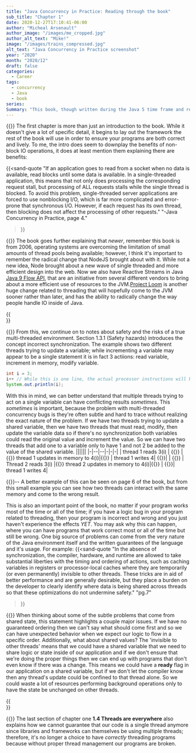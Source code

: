 ```yaml
---
title: "Java Concurrency in Practice: Reading through the book"
sub_title: "Chapter 1"
date: 2020-12-27T17:10:41-06:00
author: "Micheal Arsenault"
author_image: "/images/me_cropped.jpg"
author_alt_text: "Mike!"
image: "/images/trains_compressed.jpg"
alt_text: "Java Concurrency in Practice screenshot"
year: "2020"
month: "2020/12"
draft: false
categories:
  - Career
tags:
  - concurrency
  - Java
  - book
series:
Summary: "This book, though written during the Java 5 time frame and released in 2006, is a must read for anyone looking to master multi-threading on the JVM environment. Even today, it's recommended on forums and websites as a book that will help you to understand proper Java threading techniques."
---
```


{{<tab>}} The first chapter is more than just an introduction to the book. While it doesn't give a lot of specific detail, it begins to lay out the framework the rest of the book will use in order to ensure your programs are both correct and lively. To me, the intro does seem to downplay the benefits of non-block IO operations, it does at least mention them explaining there are benefits:

{{<sand-quote
"If an application goes to read from a socket when no data is available, read blocks until some data is available. In a single-threaded application, this means that not only does processing the corresponding request stall, but processing of ALL requests stalls while the single thread is blocked. To avoid this problem, single-threaded server applications are forced to use nonblocking I/O, which is far more complicated and error-prone that synchronous I/O. However, if each request has its own thread, then blocking does not affect the processing of other requests."
"-Java Concurrency in Practice, page 4."
>}}

{{<tab>}} The book goes further explaining that *newer*, remember this book is from 2006, operating systems are overcoming the limitation of small amounts of thread pools being available; however, I think it's important to remember the radical change that NodeJS brought about with it. While not a new idea, Node brought about a new wave of single threaded and more efficient design into the web. Now we also have Reactive Streams in Java [Java 9 Flow API](https://docs.oracle.com/javase/9/docs/api/java/util/concurrent/Flow.html), that are an initiative from several different vendors to bring about a more efficient use of resources to the JVM.[Project Loom](https://wiki.openjdk.java.net/display/loom/Main) is another huge change related to threading that will hopefully come to the JVM sooner rather than later, and has the ability to radically change the way people handle IO inside of Java.

{{<br>}}

{{<tab>}} From this, we continue on to notes about safety and the risks of a true multi-threaded environment. Section 1.3.1 (Safety hazards) introduces the concept incorrect synchronization. The example shows two different threads trying to update a variable; while incrementing a variable may appear to be a single statement it is in fact 3 actiions: read variable, increment in memory, modify variable.

```Java
int i = 3;
i++ // While this is one line, the actual processor instructions will break down to multiple calls so this is not an atomic operation
System.out.println(i);
```

With this in mind, we can better understand that multiple threads trying to act on a single variable can have conflicting results *sometimes*. This *sometimes* is important, because the problem with multi-threaded concurrency bugs is they're often subtle and hard to trace without realizing the exact nature of the problem. If we have two threads trying to update a shared variable, then we have two threads that must read, modify, then update the variable data so if there's no synchronization both variables could read the original value and increment the value. So we can have two threads that add one to a variable only to have 1 and not 2 be added to the value of the shared variable.
||||||
|-|--|--|-|-|-|
| thread 1 reads 3(i) | {{<tab>}} |{{<tab>}} thread 1 updates in memory to 4(i)|{{<tab>}} | thread 1 writes 4| {{<tab>}}|
| {{<tab>}} | Thread 2 reads 3(i) |{{<tab>}} thread 2 updates in memory to 4(i)|{{<tab>}} | {{<tab>}}| thread 1 writes 4|

{{<tab>}}-- A better example of this can be seen on page 6 of the book, but from this small example you can see how two threads can interact with the same memory and come to the wrong result.

This is also an important point of the book, no matter if your program works most of the time or all of the time; if you have a logic bug in your program related to threading, then your program is incorrect and wrong and you just haven't experience the effects *YET*. You may ask why this can happen, where you can have programs that work correct most or all of the time but still be wrong. One big source of problems can come from the very nature of the Java environment itself and the written guarantees of the language and it's usage. For example:
{{<sand-quote
"In the absence of synchronization, the compiler, hardware, and runtime are allowed to take substantial liberties with the timing and ordering of actions, such as caching variables in registers or processor-local caches where they are temporarily (or even permanently) invisible to other threads. These tricks are in aid of better performance and are generally desirable, but they place a burden on the developer to clearly identify where data is being shared across threads so that these optimizations do not undermine safety."
"pg.7"
>}}

{{<tab>}} When thinking about some of the subtle problems that come from shared state, this statement highlights a couple major issues. If we have no guaranteed ordering then we can't say what should come first and so we can have unexpected behavior when we expect our logic to flow in a specific order. Additionally, what about shared values? The 'invisible to other threads' means that we could have a shared variable that we need to share logic or state inside of our application and if we don't ensure that we're doing the proper things then we can end up with programs that don't even know if there was a change. This means we could have a __ready__ flag in our application on a shared variable, but if we don't let the compiler know then any thread's update could be confined to that thread alone. So we could waste a lot of resources performing background operations only to have the state be unchanged on other threads.

{{<br>}}

{{<tab>}} The last section of chapter one __1.4 Threads are everywhere__ also explains how we cannot guarantee that our code is a single thread anymore since libraries and frameworks can themselves be using multiple threads; therefore, it's no longer a choice to have *correctly* threading programs because without proper thread management our programs are broken.


